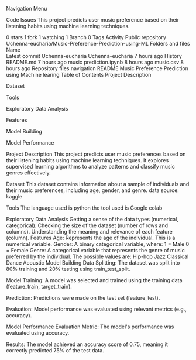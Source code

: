 
Navigation Menu

Code
Issues
This project predicts user music preference based on their listening habits using machine learning techniques.

 0 stars
 1 fork
 1 watching
 1 Branch
 0 Tags
 Activity
Public repository
Uchenna-eucharia/Music-Preference-Prediction-using-ML
Folders and files
Name	
Latest commit
Uchenna-eucharia
Uchenna-eucharia
7 hours ago
History
README.md
7 hours ago
music prediction.ipynb
8 hours ago
music.csv
8 hours ago
Repository files navigation
README
Music Preference Prediction using Machine learing
Table of Contents
Project Description

Dataset

Tools

Exploratory Data Analysis

Features

Model Building

Model Performance

Project Description
This project predicts user music preferences based on their listening habits using machine learning techniques. It explores supervised learning algorithms to analyze patterns and classify music genres effectively.

Dataset
This dataset contains information about a sample of individuals and their music preferences, including age, gender, and genre. data source: kaggle

Tools
The language used is python the tool used is Google colab

Exploratory Data Analysis
Getting a sense of the data types (numerical, categorical).
Checking the size of the dataset (number of rows and columns).
Understanding the meaning and relevance of each feature (column).
Features
Age: Represents the age of the individual. This is a numerical variable.
Gender: A binary categorical variable, where:
1 = Male
0 = Female
Genre: A categorical variable that represents the genre of music preferred by the individual. The possible values are:
Hip-hop
Jazz
Classical
Dance
Acoustic
Model Building
Data Splitting: The dataset was split into 80% training and 20% testing using train_test_split.

Model Training: A model was selected and trained using the training data (feature_train, target_train).

Prediction: Predictions were made on the test set (feature_test).

Evaluation: Model performance was evaluated using relevant metrics (e.g., accuracy).

Model Performance
Evaluation Metric: The model's performance was evaluated using accuracy.

Results: The model achieved an accuracy score of 0.75, meaning it correctly predicted 75% of the test data.
